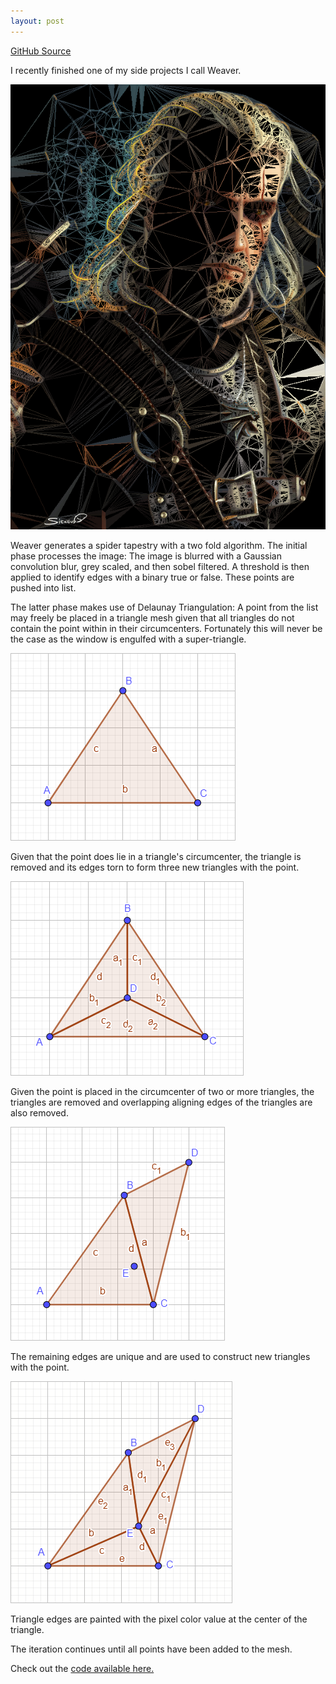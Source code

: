 ```yaml
---
layout: post
---
```


[GitHub Source](https://github.com/glouw/weaver)

I recently finished one of my side projects I call Weaver.

![The White Wolf](/images/wv/geralt.png)

Weaver generates a spider tapestry with a two fold algorithm. The initial phase
processes the image: The image is blurred with a Gaussian convolution blur,
grey scaled, and then sobel filtered. A threshold is then applied to identify
edges with a binary true or false. These points are pushed into list.

The latter phase makes use of Delaunay Triangulation:
A point from the list may freely be placed in a triangle mesh given that all triangles
do not contain the point within in their circumcenters. Fortunately this will
never be the case as the window is engulfed with a super-triangle.

![One triangle engulfs the entire window on the outside](/images/wv/1tri.png)

Given that the point does lie in a triangle's circumcenter, the triangle is
removed and its edges torn to form three new triangles with the point.

![Three Triangles](/images/wv/3tri.png)

Given the point is placed in the circumcenter of two or more triangles, the
triangles are removed and overlapping aligning edges of the triangles are also removed.

![Two Triangles](/images/wv/2tri.png)

The remaining edges are unique and are used to construct new triangles with the point.

![Four Triangles](/images/wv/4tri.png)

Triangle edges are painted with the pixel color value at the center of the triangle.

The iteration continues until all points have been added to the mesh.

Check out the [code available here.](https://github.com/glouw/weaver)
